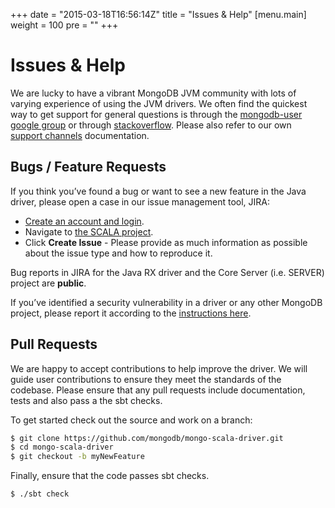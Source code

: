 +++
date = "2015-03-18T16:56:14Z"
title = "Issues & Help"
[menu.main]
  weight = 100
  pre = "<i class='fa fa-life-ring'></i>"
+++

# Issues & Help

We are lucky to have a vibrant MongoDB JVM community with lots of varying
experience of using the JVM drivers.  We often find the quickest way to get support for
general questions is through the [mongodb-user google group](http://groups.google.com/group/mongodb-user)
or through [stackoverflow](http://stackoverflow.com/questions/tagged/mongodb+scala).  Please also
refer to our own [support channels](http://www.mongodb.org/about/support) documentation.

## Bugs / Feature Requests

If you think you’ve found a bug or want to see a new feature in the Java driver,
please open a case in our issue management tool, JIRA:

- [Create an account and login](https://jira.mongodb.org).
- Navigate to [the SCALA project](https://jira.mongodb.org/browse/SCALA).
- Click **Create Issue** - Please provide as much information as possible about the issue type and how to reproduce it.

Bug reports in JIRA for the Java RX driver and the Core Server (i.e. SERVER) project are **public**.

If you’ve identified a security vulnerability in a driver or any other
MongoDB project, please report it according to the [instructions here](http://docs.mongodb.org/manual/tutorial/create-a-vulnerability-report).

## Pull Requests

We are happy to accept contributions to help improve the driver.
We will guide user contributions to ensure they meet the standards of the codebase.
Please ensure that any pull requests include documentation, tests and also pass
a the sbt checks.

To get started check out the source and work on a branch:

```bash
$ git clone https://github.com/mongodb/mongo-scala-driver.git
$ cd mongo-scala-driver
$ git checkout -b myNewFeature
```

Finally, ensure that the code passes sbt checks.
```bash
$ ./sbt check
```
